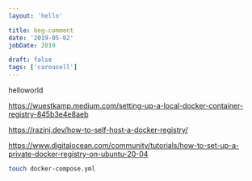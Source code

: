 ```yaml
---
layout: 'hello'

title: beg-comment
date: '2019-05-02'
jobDate: 2019

draft: false
tags: ['carousell']
---
```


helloworld

https://wuestkamp.medium.com/setting-up-a-local-docker-container-registry-845b3e4e8aeb

https://razinj.dev/how-to-self-host-a-docker-registry/

https://www.digitalocean.com/community/tutorials/how-to-set-up-a-private-docker-registry-on-ubuntu-20-04

```bash
touch docker-compose.yml
```

